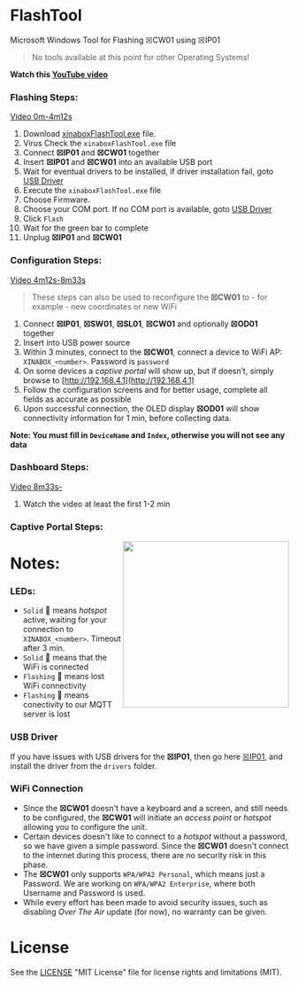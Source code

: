 # FlashTool
Microsoft Windows Tool for Flashing ☒CW01 using ☒IP01
> No tools available at this point for other Operating Systems!

**Watch this [YouTube video](https://youtu.be/zKqtNKpamCc)**

### Flashing Steps: 
[Video 0m-4m12s](https://youtu.be/zKqtNKpamCc)
1. Download [xinaboxFlashTool.exe](https://github.com/xinabox/FlashTool/releases/latest) file.
1. Virus Check the `xinaboxFlashTool.exe` file
1. Connect **☒IP01** and **☒CW01** together
1. Insert **☒IP01** and **☒CW01** into an available USB port
1. Wait for eventual drivers to be installed, if driver installation fail, goto [USB Driver](#usb-driver)
1. Execute the `xinaboxFlashTool.exe` file
1. Choose Firmware. 
1. Choose your COM port. If no COM port is available, goto [USB Driver](#usb-driver)
1. Click `Flash`
1. Wait for the green bar to complete
1. Unplug **☒IP01** and **☒CW01** 

### Configuration Steps: 
[Video 4m12s-8m33s](https://youtu.be/zKqtNKpamCc?t=4m12s)
> These steps can also be used to reconfigure the **☒CW01** to - for example - new coordinates or new WiFi

1. Connect **☒IP01**, **☒SW01**, **☒SL01**, **☒CW01** and optionally **☒OD01** together
1. Insert into USB power source
1. Within 3 minutes, connect to the **☒CW01**, connect a device to WiFi AP: `XINABOX_<number>`. Password is `password`
1. On some devices a _captive portal_ will show up, but if doesn’t, simply browse to [http://192.168.4.1](http://192.168.4.1)
1. Follow the configuration screens and for better usage, complete all fields as accurate as possible
1. Upon successful connection, the OLED display **☒OD01** will show connectivity information for 1 min, before collecting data.

**Note: You must fill in `DeviceName` and `Index`, otherwise you will not see any data**

### Dashboard Steps: 
[Video 8m33s-](https://youtu.be/zKqtNKpamCc?t=8m33s)
1. Watch the video at least the first 1-2 min

### Captive Portal Steps:
<img src="extras/HomePage" width="300" align="right">

# Notes:

### LEDs:
- `Solid` &#x1F535; means _hotspot_ active, waiting for your connection to `XINABOX_<number>`. Timeout after 3 min.
- `Solid` &#x1f34f; means that the WiFi is connected
- `Flashing` &#x1F534; means lost WiFi connectivity
- `Flashing` &#x1F535; means conectivity to our MQTT server is lost

### USB Driver
If you have issues with USB drivers for the **☒IP01**, then go here [☒IP01](https://github.com/xinabox/xIP01), and install the driver from the `drivers` folder.

### WiFi Connection
- Since the **☒CW01** doesn't have a keyboard and a screen, and still needs to be configured, the **☒CW01** will initiate an _access point_ or _hotspot_ allowing you to configure the unit.
- Certain devices doesn't like to connect to a _hotspot_ without a password, so we have given a simple password. Since the **☒CW01** doesn't connect to the internet during this process, there are no security risk in this phase.
- The **☒CW01** only supports `WPA/WPA2 Personal`, which means just a Password. We are working on `WPA/WPA2 Enterprise`, where both Username and Password is used.
- While every effort has been made to avoid security issues, such as disabling _Over The Air_ update (for now), no warranty can be given.

# License
See the [LICENSE](/LICENSE) "MIT License” file for license rights and limitations (MIT).
